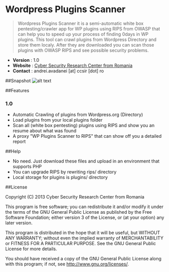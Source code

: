 Wordpress Plugins Scanner
==================

> Wordpress Plugins Scanner it is a semi-automatic white box pentesting/crawler app for WP plugins using RIPS from OWASP that can help you to speed up your process of finding 0days in WP plugins.
> This tool can crawl plugins from Wordpress Directory and store them localy. After they are downloaded you can scan those plugins with OWASP RIPS and see possible security problems. 

* __Version__ : 1.0
* __Website__ : [Cyber Security Research Center from Romania](http://ccsir.ro)
* __Contact__ : andrei.avadanei [at] ccsir [dot] ro

##Snapshot
![alt text](http://ccsir.ro/files/snapshot_wp_plugins_scanner_1.0.png "")

##Features
### 1.0 
  - Automatic Crawling of plugins from Wordpress.org (Directory)
  - Load plugins from your local plugins folder
  - Scan all (white box pentesting) plugins using RIPS and show you an resume about what was found
  - A proxy "WP Plugins Scanner to RIPS" that can show off you a detailed report

##Help
  - No need. Just download these files and upload in an environment that supports PHP
  - You can upgrade RIPS by rewriting rips/ directory
  - Local storage for plugins is plugins/ directory

##License

Copyright (C) 2013 Cyber Security Research Center from Romania

This program is free software; you can redistribute it and/or modify it under the terms of the GNU General Public License as published by the Free Software Foundation; either version 3 of the License, or (at your option) any later version.

This program is distributed in the hope that it will be useful, but WITHOUT ANY WARRANTY; without even the implied warranty of MERCHANTABILITY or FITNESS FOR A PARTICULAR PURPOSE. See the GNU General Public License for more details.

You should have received a copy of the GNU General Public License along with this program; if not, see <http://www.gnu.org/licenses/>.  	

